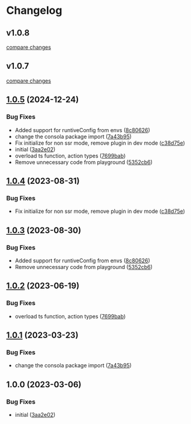 # Changelog

## v1.0.8

[compare changes](https://github.com/volkish/yandex-metrika-nuxt/compare/v1.0.6...v1.0.8)

## v1.0.7

[compare changes](https://github.com/volkish/yandex-metrika-nuxt/compare/v1.0.6...v1.0.7)

## [1.0.5](https://github.com/volkish/yandex-metrika-nuxt/compare/v1.0.4...v1.0.5) (2024-12-24)


### Bug Fixes

* Added support for runtiveConfig from envs ([8c80626](https://github.com/volkish/yandex-metrika-nuxt/commit/8c80626616f95a31e0873d3725b23956a4b445b1))
* change the consola package import ([7a43b95](https://github.com/volkish/yandex-metrika-nuxt/commit/7a43b95aec70d84da65b663c464fc73f1acb4c10))
* Fix initialize for non ssr mode, remove plugin in dev mode ([c38d75e](https://github.com/volkish/yandex-metrika-nuxt/commit/c38d75e03ed45b26949fc6f396a677dd7577c6c3))
* initial ([3aa2e02](https://github.com/volkish/yandex-metrika-nuxt/commit/3aa2e02c12d036ca1b38801cacfd249d96728fa5))
* overload ts function, action types ([7699bab](https://github.com/volkish/yandex-metrika-nuxt/commit/7699bab9e904a9083e80882ee984fcc6489f46ee))
* Remove unnecessary code from playground ([5352cb6](https://github.com/volkish/yandex-metrika-nuxt/commit/5352cb699c82b813c8eeed7419c3746ad09c9176))

## [1.0.4](https://github.com/artmizu/yandex-metrika-nuxt/compare/v1.0.3...v1.0.4) (2023-08-31)


### Bug Fixes

* Fix initialize for non ssr mode, remove plugin in dev mode ([c38d75e](https://github.com/artmizu/yandex-metrika-nuxt/commit/c38d75e03ed45b26949fc6f396a677dd7577c6c3))

## [1.0.3](https://github.com/artmizu/yandex-metrika-nuxt/compare/v1.0.2...v1.0.3) (2023-08-30)


### Bug Fixes

* Added support for runtiveConfig from envs ([8c80626](https://github.com/artmizu/yandex-metrika-nuxt/commit/8c80626616f95a31e0873d3725b23956a4b445b1))
* Remove unnecessary code from playground ([5352cb6](https://github.com/artmizu/yandex-metrika-nuxt/commit/5352cb699c82b813c8eeed7419c3746ad09c9176))

## [1.0.2](https://github.com/artmizu/yandex-metrika-nuxt/compare/v1.0.1...v1.0.2) (2023-06-19)


### Bug Fixes

* overload ts function, action types ([7699bab](https://github.com/artmizu/yandex-metrika-nuxt/commit/7699bab9e904a9083e80882ee984fcc6489f46ee))

## [1.0.1](https://github.com/artmizu/yandex-metrika-nuxt/compare/v1.0.0...v1.0.1) (2023-03-23)


### Bug Fixes

* change the consola package import ([7a43b95](https://github.com/artmizu/yandex-metrika-nuxt/commit/7a43b95aec70d84da65b663c464fc73f1acb4c10))

## 1.0.0 (2023-03-06)


### Bug Fixes

* initial ([3aa2e02](https://github.com/artmizu/yandex-metrika-nuxt/commit/3aa2e02c12d036ca1b38801cacfd249d96728fa5))

